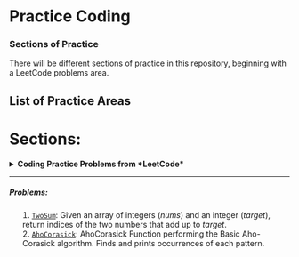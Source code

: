 
# Practice Coding

### Sections of Practice
There will be different sections of practice in this repository,
beginning with a LeetCode problems area.

## List of Practice Areas

# Sections:

<details>
    <summary><strong>Coding Practice Problems from *LeetCode*</strong>

---

##### Problems:

1. [`TwoSum`](./leetcode/TwoSum/.go#L10): Given an array of integers (*nums*) and an integer (*target*), return indices of the two numbers that add up to *target*. 
2. [`AhoCorasick`](./strings/ahocorasick/ahocorasick.go#L15):  AhoCorasick Function performing the Basic Aho-Corasick algorithm. Finds and prints occurrences of each pattern.
